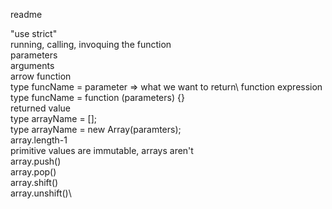 readme

"use strict"\
running, calling, invoquing the function\
parameters\
arguments\
arrow function\
type funcName = parameter => what we want to return\ 
function expression\
type funcName = function (parameters) {}\
returned value\
type arrayName = [];\
type arrayName = new Array(paramters);\
array.length-1\
primitive values are immutable, arrays aren't\
array.push()\
array.pop()\
array.shift()\
array.unshift()\